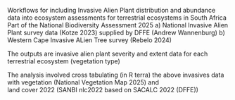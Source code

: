 Workflows for including Invasive Alien Plant distribution and abundance data into ecosystem assessments for terrestrial ecosystems in South Africa
Part of the National Biodiversity Assessment 2025
a) National Invasive Alien Plant survey data (Kotze 2023) supplied by DFFE (Andrew Wannenburg) 
b) Western  Cape Invasive ALien Tree survey (Rebelo 2024) 

The outputs are invasive alien plant severity and extent data for each terrestrial ecosystem (vegetation type) 

The analysis involved cross tabulating (in R terra) the above invasives data with vegetation (National Vegetation Map 2025) and  
land cover 2022 (SANBI nlc2022 based on SACALC 2022 (DFFE))


